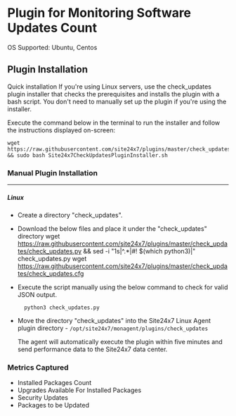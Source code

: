 # Plugin for Monitoring Software Updates Count

OS Supported: Ubuntu, Centos
## Plugin Installation

Quick installation
If you're using Linux servers, use the check_updates plugin installer that checks the prerequisites and installs the plugin with a bash script. You don't need to manually set up the plugin if you're using the installer.

Execute the command below in the terminal to run the installer and follow the instructions displayed on-screen:
```
wget https://raw.githubusercontent.com/site24x7/plugins/master/check_updates/installer/Site24x7CheckUpdatesPluginInstaller.sh && sudo bash Site24x7CheckUpdatesPluginInstaller.sh
```

### Manual Plugin Installation
---
##### Linux 

- Create a directory "check_updates".

- Download the below files and place it under the "check_updates" directory
		  wget https://raw.githubusercontent.com/site24x7/plugins/master/check_updates/check_updates.py && sed -i "1s|^.*|#! $(which python3)|" check_updates.py
  wget https://raw.githubusercontent.com/site24x7/plugins/master/check_updates/check_updates.cfg
  
  
- Execute the script manually using the below command to check for valid JSON output.

		python3 check_updates.py

- Move the directory "check_updates" into the Site24x7 Linux Agent plugin directory - `/opt/site24x7/monagent/plugins/check_updates`
	
  The agent will automatically execute the plugin within five minutes and send performance data to the Site24x7 data center.


### Metrics Captured

- Installed Packages Count
- Upgrades Available For Installed Packages
- Security Updates
- Packages to be Updated
